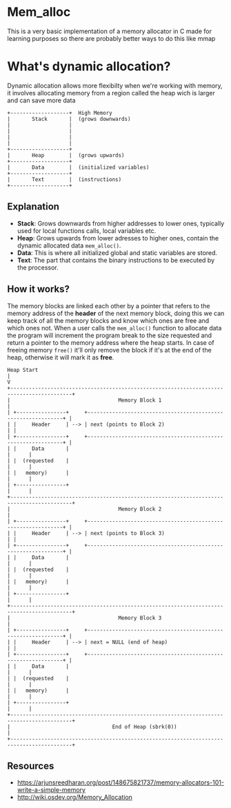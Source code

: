 
# Mem_alloc
This is a very basic implementation of a memory allocator in C made for learning purposes so there are probably better ways to do this like mmap

# What's dynamic allocation?
Dynamic allocation allows more flexibilty when we're working with memory, it involves allocating memory from a region called the heap wich is larger and can save more data

```plaintext
+-------------------+  High Memory
|       Stack       |  (grows downwards)
|                   |
|                   |
|                   |
|                   |
+-------------------+
|       Heap        |  (grows upwards)
+-------------------+
|       Data        |  (initialized variables)
+-------------------+
|       Text        |  (instructions)
+-------------------+
```

## Explanation
- **Stack**: Grows downwards from higher addresses to lower ones, typically used for local functions calls, local variables etc.
- **Heap**: Grows upwards from lower adresses to higher ones, contain the dynamic allocated data `mem_alloc()`.
- **Data**: This is where all initialized global and static variables are stored.
- **Text**: The part that contains the binary instructions to be executed by the processor.

## How it works?
The memory blocks are linked each other by a pointer that refers to the memory address of the **header** of the next memory block, doing this we can keep track of all the memory blocks and know which ones are free and which ones not.
When a user calls the `mem_alloc()` function to allocate data the program will increment the program break to the size requested and return a pointer to the memory address where the heap starts.
In case of freeing memory `free()` it'll only remove the block if it's at the end of the heap, otherwise it will mark it as **free**.

```plaintext
Heap Start
|
V
+------------------------------------------------------------------------------------------+
|                                   Memory Block 1                                        |
| +----------------+     +--------------------------------------------------------------+ |
| |     Header     | --> | next (points to Block 2)                                   | |
| +----------------+     +--------------------------------------------------------------+ |
| |     Data       |                                                              |      |
| |  (requested    |                                                              |      |
| |   memory)      |                                                              |      |
| +----------------+                                                              |      |
+------------------------------------------------------------------------------------------+
|                                   Memory Block 2                                        |
| +----------------+     +--------------------------------------------------------------+ |
| |     Header     | --> | next (points to Block 3)                                   | |
| +----------------+     +--------------------------------------------------------------+ |
| |     Data       |                                                              |      |
| |  (requested    |                                                              |      |
| |   memory)      |                                                              |      |
| +----------------+                                                              |      |
+------------------------------------------------------------------------------------------+
|                                   Memory Block 3                                        |
| +----------------+     +--------------------------------------------------------------+ |
| |     Header     | --> | next = NULL (end of heap)                                 | |
| +----------------+     +--------------------------------------------------------------+ |
| |     Data       |                                                              |      |
| |  (requested    |                                                              |      |
| |   memory)      |                                                              |      |
| +----------------+                                                              |      |
+------------------------------------------------------------------------------------------+
|                                 End of Heap (sbrk(0))                                  |
+------------------------------------------------------------------------------------------+
```

## Resources
- https://arjunsreedharan.org/post/148675821737/memory-allocators-101-write-a-simple-memory
- http://wiki.osdev.org/Memory_Allocation

